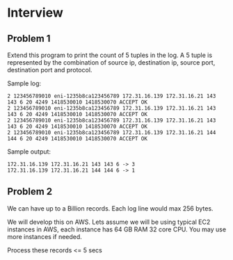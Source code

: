 # Interview

## Problem 1

Extend this program to print the count of 5 tuples in the log. A 5 tuple is
represented by the combination of source ip, destination ip, source port,
destination port and protocol.

Sample log:

```log
2 123456789010 eni-1235b8ca123456789 172.31.16.139 172.31.16.21 143 143 6 20 4249 1418530010 1418530070 ACCEPT OK
2 123456789010 eni-1235b8ca123456789 172.31.16.139 172.31.16.21 143 143 6 20 4249 1418530010 1418530070 ACCEPT OK
2 123456789010 eni-1235b8ca123456789 172.31.16.139 172.31.16.21 143 143 6 20 4249 1418530010 1418530070 ACCEPT OK
2 123456789010 eni-1235b8ca123456789 172.31.16.139 172.31.16.21 144 144 6 20 4249 1418530010 1418530070 ACCEPT OK
```

Sample output:

```
172.31.16.139 172.31.16.21 143 143 6 -> 3
172.31.16.139 172.31.16.21 144 144 6 -> 1
```

## Problem 2

We can have up to a Billion records. Each log line would max 256 bytes.

We will develop this on AWS. Lets assume we will be using typical EC2 instances
in AWS, each instance has 64 GB RAM 32 core CPU. You may use more instances if
needed.

Process these records <= 5 secs
